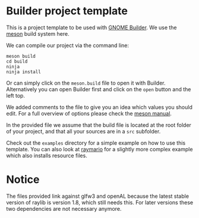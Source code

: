 # Builder project template

This is a project template to be used with [GNOME Builder](https://raw.githubusercontent.com/jubalh/raymario/master/meson.build).
We use the [meson](https://raw.githubusercontent.com/jubalh/raymario/master/meson.build) build system here.

We can compile our project via the command line:
```
meson build
cd build
ninja
ninja install
```

Or can simply click on the `meson.build` file to open it with Builder.
Alternatively you can open Builder first and click on the `open` button and the left top.

We added comments to the file to give you an idea which values you should edit.
For a full overview of options please check the [meson manual](http://mesonbuild.com/Manual.html).

In the provided file we assume that the build file is located at the root folder of your project, and that all your sources are in a `src` subfolder.

Check out the `examples` directory for a simple example on how to use this template.
You can also look at [raymario](https://github.com/jubalh/raymario) for a slightly more complex example which also installs resource files.

# Notice
The files provided link against glfw3 and openAL because the latest stable version of raylib is version 1.8, which still needs this. For later versions these two dependencies are not necessary anymore.
